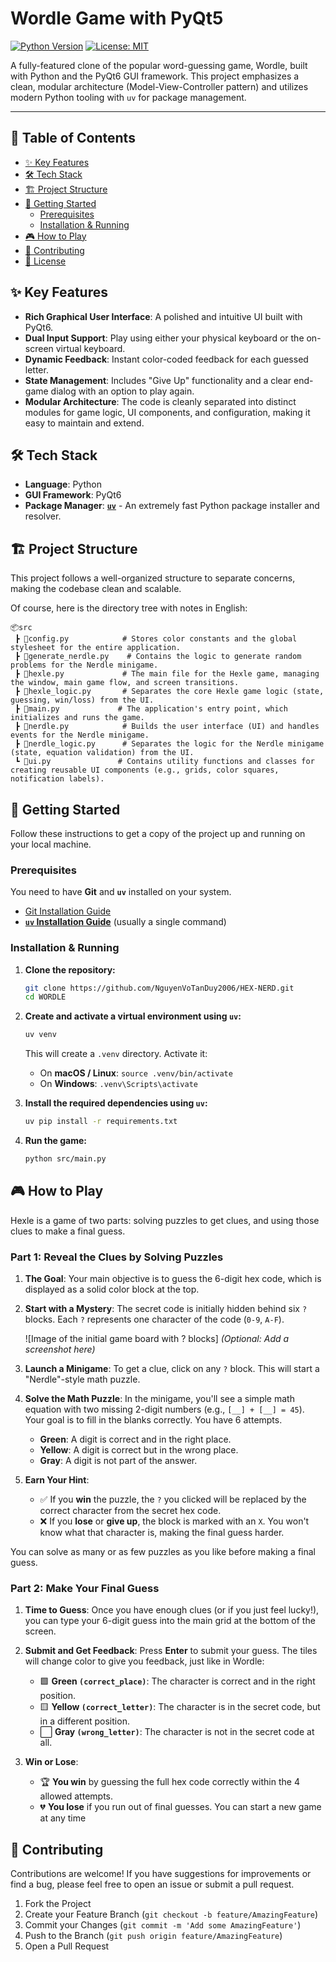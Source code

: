 # Wordle Game with PyQt5

[![Python Version](https://img.shields.io/badge/python-3.10%2B-blue)](https://www.python.org/)
[![License: MIT](https://img.shields.io/badge/License-MIT-yellow.svg)](https://opensource.org/licenses/MIT)

A fully-featured clone of the popular word-guessing game, Wordle, built with Python and the PyQt6 GUI framework. This project emphasizes a clean, modular architecture (Model-View-Controller pattern) and utilizes modern Python tooling with `uv` for package management.


---

## 📜 Table of Contents

- [✨ Key Features](#-key-features)
- [🛠️ Tech Stack](#-tech-stack)
- [🏗️ Project Structure](#️-project-structure)
- [🚀 Getting Started](#-getting-started)
  - [Prerequisites](#prerequisites)
  - [Installation & Running](#installation--running)
- [🎮 How to Play](#-how-to-play)
- [🤝 Contributing](#-contributing)
- [📄 License](#-license)

## ✨ Key Features

-   **Rich Graphical User Interface**: A polished and intuitive UI built with PyQt6.
-   **Dual Input Support**: Play using either your physical keyboard or the on-screen virtual keyboard.
-   **Dynamic Feedback**: Instant color-coded feedback for each guessed letter.
-   **State Management**: Includes "Give Up" functionality and a clear end-game dialog with an option to play again.
-   **Modular Architecture**: The code is cleanly separated into distinct modules for game logic, UI components, and configuration, making it easy to maintain and extend.

## 🛠️ Tech Stack

-   **Language**: Python
-   **GUI Framework**: PyQt6
-   **Package Manager**: [**`uv`**](https://github.com/astral-sh/uv) - An extremely fast Python package installer and resolver.

## 🏗️ Project Structure

This project follows a well-organized structure to separate concerns, making the codebase clean and scalable.

Of course, here is the directory tree with notes in English:

```
📦src
 ┣ 📜config.py            # Stores color constants and the global stylesheet for the entire application.
 ┣ 📜generate_nerdle.py    # Contains the logic to generate random problems for the Nerdle minigame.
 ┣ 📜hexle.py             # The main file for the Hexle game, managing the window, main game flow, and screen transitions.
 ┣ 📜hexle_logic.py       # Separates the core Hexle game logic (state, guessing, win/loss) from the UI.
 ┣ 📜main.py             # The application's entry point, which initializes and runs the game.
 ┣ 📜nerdle.py            # Builds the user interface (UI) and handles events for the Nerdle minigame.
 ┣ 📜nerdle_logic.py      # Separates the logic for the Nerdle minigame (state, equation validation) from the UI.
 ┗ 📜ui.py               # Contains utility functions and classes for creating reusable UI components (e.g., grids, color squares, notification labels).
```

## 🚀 Getting Started

Follow these instructions to get a copy of the project up and running on your local machine.

### Prerequisites

You need to have **Git** and **`uv`** installed on your system.
-   [Git Installation Guide](https://git-scm.com/book/en/v2/Getting-Started-Installing-Git)
-   [**`uv` Installation Guide**](https://github.com/astral-sh/uv#installation) (usually a single command)

### Installation & Running

1.  **Clone the repository:**
    ```bash
    git clone https://github.com/NguyenVoTanDuy2006/HEX-NERD.git
    cd WORDLE
    ```

2.  **Create and activate a virtual environment using `uv`:**
    ```bash
    uv venv
    ```
    This will create a `.venv` directory. Activate it:
    -   On **macOS / Linux**: `source .venv/bin/activate`
    -   On **Windows**: `.venv\Scripts\activate`

3.  **Install the required dependencies using `uv`:**
    ```bash
    uv pip install -r requirements.txt
    ```
5.  **Run the game:**
    ```bash
    python src/main.py
    ```

## 🎮 How to Play

Hexle is a game of two parts: solving puzzles to get clues, and using those clues to make a final guess.

### Part 1: Reveal the Clues by Solving Puzzles

1.  **The Goal**: Your main objective is to guess the 6-digit hex code, which is displayed as a solid color block at the top.
2.  **Start with a Mystery**: The secret code is initially hidden behind six `?` blocks. Each `?` represents one character of the code (`0-9`, `A-F`).

    ![Image of the initial game board with ? blocks]
    *(Optional: Add a screenshot here)*

3.  **Launch a Minigame**: To get a clue, click on any `?` block. This will start a "Nerdle"-style math puzzle.

4.  **Solve the Math Puzzle**: In the minigame, you'll see a simple math equation with two missing 2-digit numbers (e.g., `[__] + [__] = 45`). Your goal is to fill in the blanks correctly. You have 6 attempts.
    *   **Green**: A digit is correct and in the right place.
    *   **Yellow**: A digit is correct but in the wrong place.
    *   **Gray**: A digit is not part of the answer.

5.  **Earn Your Hint**:
    *   ✅ If you **win** the puzzle, the `?` you clicked will be replaced by the correct character from the secret hex code.
    *   ❌ If you **lose** or **give up**, the block is marked with an `X`. You won't know what that character is, making the final guess harder.

You can solve as many or as few puzzles as you like before making a final guess.

### Part 2: Make Your Final Guess

1.  **Time to Guess**: Once you have enough clues (or if you just feel lucky!), you can type your 6-digit guess into the main grid at the bottom of the screen.

2.  **Submit and Get Feedback**: Press **Enter** to submit your guess. The tiles will change color to give you feedback, just like in Wordle:
    *   🟩 **Green `(correct_place)`**: The character is correct and in the right position.
    *   🟨 **Yellow `(correct_letter)`**: The character is in the secret code, but in a different position.
    *   ⬜ **Gray `(wrong_letter)`**: The character is not in the secret code at all.

3.  **Win or Lose**:
    *   🏆 **You win** by guessing the full hex code correctly within the 4 allowed attempts.
    *   💔 **You lose** if you run out of final guesses. You can start a new game at any time

## 🤝 Contributing

Contributions are welcome! If you have suggestions for improvements or find a bug, please feel free to open an issue or submit a pull request.

1.  Fork the Project
2.  Create your Feature Branch (`git checkout -b feature/AmazingFeature`)
3.  Commit your Changes (`git commit -m 'Add some AmazingFeature'`)
4.  Push to the Branch (`git push origin feature/AmazingFeature`)
5.  Open a Pull Request